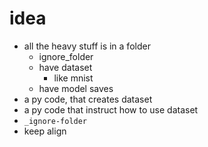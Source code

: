 # idea
- all the heavy stuff is in a folder
  - ignore_folder
  - have dataset
    - like mnist
  - have model saves
- a py code, that creates dataset
- a py code that instruct how to use dataset
- `_ignore-folder`
- keep align